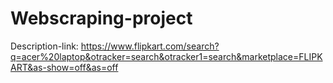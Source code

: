 # Webscraping-project
Description-link:
https://www.flipkart.com/search?q=acer%20laptop&otracker=search&otracker1=search&marketplace=FLIPKART&as-show=off&as=off
